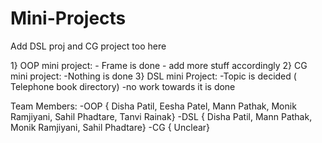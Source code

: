 # Mini-Projects

Add DSL proj and CG project too 
here


1} OOP mini project:
      - Frame is done 
      - add more stuff accordingly
2} CG mini project:
      -Nothing is done
3} DSL mini Project:
      -Topic is decided ( Telephone book directory)
      -no work towards it is done


Team Members:
      -OOP { Disha Patil, Eesha Patel, Mann Pathak, Monik Ramjiyani, Sahil Phadtare, Tanvi Rainak}
      -DSL { Disha Patil, Mann Pathak, Monik Ramjiyani, Sahil Phadtare}
      -CG { Unclear}
     
